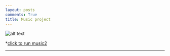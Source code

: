 ```yaml
---
layout: posts
comments: True
title: Music project
---
```



![alt text]({{pooria159.github.io}}\assets\images\music.jpg)


*[click to run music2](file:///C:/git/pooria159.github.io/_layouts/music.html)



---

